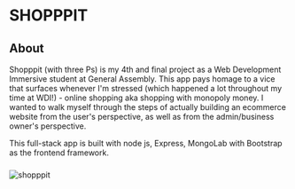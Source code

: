 # SHOPPPIT

## About
Shopppit (with three Ps) is my 4th and final project as a Web Development Immersive student at General Assembly.   This app pays homage to a vice that surfaces whenever I'm stressed (which happened a lot throughout my time at WDI!) - online shopping aka shopping with monopoly money.  I wanted to walk myself through the steps of actually building an ecommerce website from the user's perspective, as well as from the admin/business owner's perspective. 

This full-stack app is built with node js, Express, MongoLab with Bootstrap as the frontend framework.

### 
![shopppit](https://github.com/shirongfoo/wdi-project-4/blob/master/shoppit1%20(3).gif)


